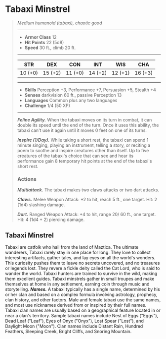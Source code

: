 # Tabaxi Minstrel
>*Medium humanoid (tabaxi), chaotic good*
>___
>- **Armor Class** 12
>- **Hit Points** 22 (5d8)
>- **Speed** 30 ft., climb 20 ft.
>___
>|STR|DEX|CON|INT|WIS|CHA|
>|:---:|:---:|:---:|:---:|:---:|:---:|
>|10 (+0)|15 (+2)|11 (+0)|14 (+2)|12 (+1)|16 (+3)|
>___
>- **Skills** Perception +3, Performance +7, Persuasion +5, Stealth +4
>- **Senses** darkvision 60 ft., passive Perception 13
>- **Languages** Common plus any two languages
>- **Challenge** 1/4 (50 XP)
>___
>***Feline Agility.*** When the tabaxi moves on its turn in combat, it can double its speed until the end of the turn. Once it uses this ability, the tabaxi can't use it again until it moves 0 feet on one of its turns.  
>
>***Inspire (1/Day).*** While taking a short rest, the tabaxi can spend 1 minute singing, playing an instrument, telling a story, or reciting a poem to soothe and inspire creatures other than itself. Up to five creatures of the tabaxi's choice that can see and hear its performance gain 8 temporary hit points at the end of the tabaxi's short rest.  
>
>### Actions
>***Multiattack.*** The tabaxi makes two claws attacks or two dart attacks.  
>
>***Claws.*** Melee Weapon Attack: +2 to hit, reach 5 ft., one target. Hit: 2 (1d4) slashing damage.  
>
>***Dart.*** Ranged Weapon Attack: +4 to hit, range 20/ 60 ft., one target. Hit: 4 (1d4 + 2) piercing damage.
## Tabaxi Minstrel
Tabaxi are catfolk who hail from the land of Maztica. The ultimate wanderers, Tabaxi rarely stay in one place for long. They love to collect interesting artifacts, gather tales, and lay eyes on all the world's wonders. This curiosity pushes them to leave no secrets uncovered, and no treasures or legends lost. They revere a fickle deity called the Cat Lord, who is said to wander the world.
Tabaxi hunters are trained to survive in the wild, making them excellent guides. Tabaxi minstrels gather in small troupes and make themselves at home in any settlement, earning coin through music and storytelling.
***Names.*** A tabaxi typically has a single name, determined by his or her clan and based on a complex formula involving astrology, prophecy, clan history, and other factors. Male and female tabaxi use the same names, and most use nicknames derived from or inspired by their full names. Tabaxi clan names are usually based on a geographical feature located in or near a clan's territory. Sample tabaxi names include Nest of Eggs ("Eggs"), Dead Leaf ("Leaf"), Eyes of Onyx ("Onyx"), Lost Spear ("Lost"), and Daylight Moon ("Moon"). Clan names include Distant Rain, Hundred Feathers, Sleeping Creek, Bright Cliffs, and Snoring Mountain.